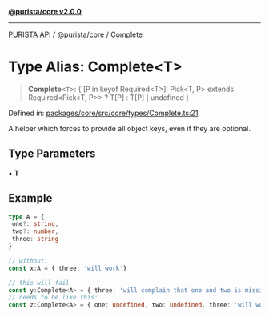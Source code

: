[**@purista/core v2.0.0**](../README.md)

***

[PURISTA API](../../../packages.md) / [@purista/core](../README.md) / Complete

# Type Alias: Complete\<T\>

> **Complete**\<`T`\>: \{ \[P in keyof Required\<T\>\]: Pick\<T, P\> extends Required\<Pick\<T, P\>\> ? T\[P\] : T\[P\] \| undefined \}

Defined in: [packages/core/src/core/types/Complete.ts:21](https://github.com/puristajs/purista/blob/master/packages/core/src/core/types/Complete.ts#L21)

A helper which forces to provide all object keys, even if they are optional.

## Type Parameters

• **T**

## Example

```typescript
type A = {
 one?: string,
 two?: number,
 three: string
}

// without:
const x:A = { three: 'will work'}

// this will fail
const y:Complete<A> = { three: 'will complain that one and two is missing'}
// needs to be like this:
const z:Complete<A> = { one: undefined, two: undefined, three: 'will work'}
```
